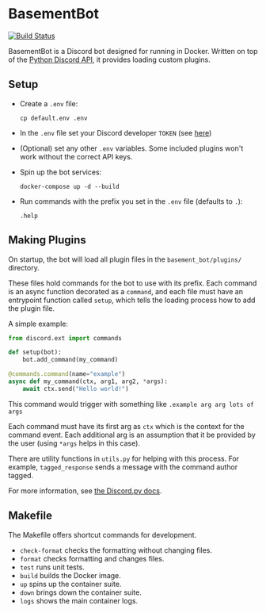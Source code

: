 # BasementBot

[![Build Status](https://travis-ci.org/effprime/BasementBot.svg?branch=master)](https://travis-ci.org/effprime/BasementBot)

BasementBot is a Discord bot designed for running in Docker. Written on top of the [Python Discord API](https://discordpy.readthedocs.io/en/latest/api.html), it provides loading custom plugins. 

## Setup

* Create a `.env` file:
    ```
    cp default.env .env
    ```

* In the `.env` file set your Discord developer `TOKEN` (see [here](https://discordapp.com/developers/docs/topics/oauth2))

* (Optional) set any other `.env` variables. Some included plugins won't work without the correct API keys.

* Spin up the bot services:
    ```
    docker-compose up -d --build
    ```

* Run commands with the prefix you set in the `.env` file (defaults to `.`):
    ```
    .help
    ```

## Making Plugins

On startup, the bot will load all plugin files in the `basement_bot/plugins/` directory. 

These files hold commands for the bot to use with its prefix. Each command is an async function decorated as a `command`, and each file must have an entrypoint function called `setup`, which tells the loading process how to add the plugin file.

A simple example:

```python
from discord.ext import commands

def setup(bot):
    bot.add_command(my_command)

@commands.command(name="example")
async def my_command(ctx, arg1, arg2, *args):
    await ctx.send("Hello world!")
```

This command would trigger with something like `.example arg arg lots of args`

Each command must have its first arg as `ctx` which is the context for the command event. Each additional arg is an assumption that it be provided by the user (using `*args` helps in this case). 

There are utility functions in `utils.py` for helping with this process. For example, `tagged_response` sends a message with the command author tagged.

For more information, see [the Discord.py docs](https://discordpy.readthedocs.io/en/latest/ext/commands/commands.html).

## Makefile

The Makefile offers shortcut commands for development.

* `check-format` checks the formatting without changing files.
* `format` checks formatting and changes files.
* `test` runs unit tests.
* `build` builds the Docker image.
* `up` spins up the container suite.
* `down` brings down the container suite.
* `logs` shows the main container logs.